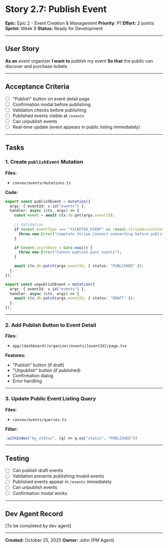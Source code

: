 # Story 2.7: Publish Event

**Epic:** Epic 2 - Event Creation & Management
**Priority:** P1
**Effort:** 2 points
**Sprint:** Week 9
**Status:** Ready for Development

---

## User Story

**As an** event organizer
**I want to** publish my event
**So that** the public can discover and purchase tickets

---

## Acceptance Criteria

- [ ] "Publish" button on event detail page
- [ ] Confirmation modal before publishing
- [ ] Validation checks before publishing
- [ ] Published events visible at `/events`
- [ ] Can unpublish events
- [ ] Real-time update (event appears in public listing immediately)

---

## Tasks

### 1. Create `publishEvent` Mutation

**Files:**
- `convex/events/mutations.ts`

**Code:**
```typescript
export const publishEvent = mutation({
  args: { eventId: v.id("events") },
  handler: async (ctx, args) => {
    const event = await ctx.db.get(args.eventId);
    
    // Validation
    if (event.eventType === "TICKETED_EVENT" && !event.stripeAccountSetupComplete) {
      throw new Error("Complete Stripe Connect onboarding before publishing");
    }

    if (event.startDate < Date.now()) {
      throw new Error("Cannot publish past events");
    }

    await ctx.db.patch(args.eventId, { status: "PUBLISHED" });
  },
});

export const unpublishEvent = mutation({
  args: { eventId: v.id("events") },
  handler: async (ctx, args) => {
    await ctx.db.patch(args.eventId, { status: "DRAFT" });
  },
});
```

---

### 2. Add Publish Button to Event Detail

**Files:**
- `app/(dashboard)/organizer/events/[eventId]/page.tsx`

**Features:**
- "Publish" button (if draft)
- "Unpublish" button (if published)
- Confirmation dialog
- Error handling

---

### 3. Update Public Event Listing Query

**Files:**
- `convex/events/queries.ts`

**Filter:**
```typescript
.withIndex("by_status", (q) => q.eq("status", "PUBLISHED"))
```

---

## Testing

- [ ] Can publish draft events
- [ ] Validation prevents publishing invalid events
- [ ] Published events appear in `/events` immediately
- [ ] Can unpublish events
- [ ] Confirmation modal works

---

## Dev Agent Record

[To be completed by dev agent]

---

**Created:** October 25, 2025
**Owner:** John (PM Agent)
